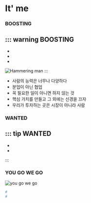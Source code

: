 # It' me 
### BOOSTING
::: warning BOOSTING
- 

- 

- 

- 

![Hammering man](/images/jacobtemplate.png)
:::

- 사람의 능력은 너무나 다양하다
- 분업이 아닌 협업
- 꼭 필요한 일이 아니면 하지 않는 것
- 핵심 가치를 만들고 그 외에는 신경을 끄자
- 우리가 투자하는 곳은 시장이 아니라 사람

### WANTED
::: tip WANTED
- 
- 
-  
:::

### YOU GO WE GO
![you go we go](https://y.yarn.co/6cac959a-cd1c-4f02-a94e-3d0857f56a85_text.gif)

``` bash
# 
# 

```
